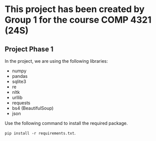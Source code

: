 # This project has been created by Group 1 for the course COMP 4321 (24S)

## Project Phase 1

In the project, we are using the following libraries:

- numpy
- pandas
- sqlite3
- re
- nltk
- urllib
- requests
- bs4 (BeautifulSoup)
- json

Use the following command to install the required package.

`pip install -r requirements.txt`.

